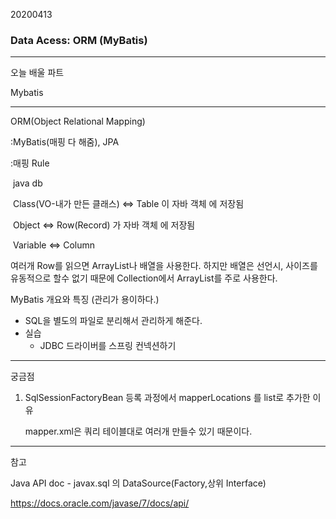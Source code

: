 20200413

### Data Acess: ORM (MyBatis)

---

오늘 배울 파트

Mybatis

---

ORM(Object Relational Mapping)

:MyBatis(매핑 다 해줌), JPA

:매핑 Rule

​	java														db

​	Class(VO-내가 만든 클래스)	<=>	Table 이 자바 객체 에 저장됨

​	Object									   <=>	Row(Record) 가 자바 객체 에 저장됨

​	Variable									<=>	Column



여러개 Row를 읽으면 ArrayList나 배열을 사용한다. 하지만 배열은 선언시, 사이즈를 유동적으로 할수 없기 때문에 Collection에서 ArrayList를 주로 사용한다.



MyBatis 개요와 특징 (관리가 용이하다.)

+ SQL을 별도의 파일로 분리해서 관리하게 해준다.
+ 실습
  + JDBC 드라이버를 스프링 컨넥션하기



---

궁금점

1. SqlSessionFactoryBean 등록 과정에서 mapperLocations 를 list로 추가한 이유

   mapper.xml은 쿼리 테이블대로 여러개 만들수 있기 때문이다.



---

참고

Java API doc - javax.sql 의 DataSource(Factory,상위 Interface) 

https://docs.oracle.com/javase/7/docs/api/

